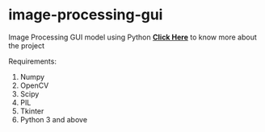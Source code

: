 # image-processing-gui
Image Processing GUI model using Python
[**Click Here**](https://github.com/piyushmathur17/image-processing-gui/blob/master/description.pdf) to know more about the project

Requirements: 
1.	Numpy
2.	OpenCV
3.	Scipy
4.	PIL
5.	Tkinter
6.	Python 3 and above
